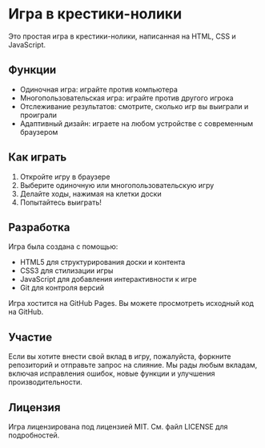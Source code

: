 # Игра в крестики-нолики

Это простая игра в крестики-нолики, написанная на HTML, CSS и JavaScript.

## Функции

* Одиночная игра: играйте против компьютера
* Многопользовательская игра: играйте против другого игрока
* Отслеживание результатов: смотрите, сколько игр вы выиграли и проиграли
* Адаптивный дизайн: играете на любом устройстве с современным браузером

## Как играть

1. Откройте игру в браузере
2. Выберите одиночную или многопользовательскую игру
3. Делайте ходы, нажимая на клетки доски
4. Попытайтесь выиграть!

## Разработка

Игра была создана с помощью:

* HTML5 для структурирования доски и контента
* CSS3 для стилизации игры
* JavaScript для добавления интерактивности к игре
* Git для контроля версий

Игра хостится на GitHub Pages. Вы можете просмотреть исходный код на GitHub.

## Участие

Если вы хотите внести свой вклад в игру, пожалуйста, форкните репозиторий и отправьте запрос на слияние. Мы рады любым вкладам, включая исправления ошибок, новые функции и улучшения производительности.

## Лицензия

Игра лицензирована под лицензией MIT. См. файл LICENSE для подробностей.

